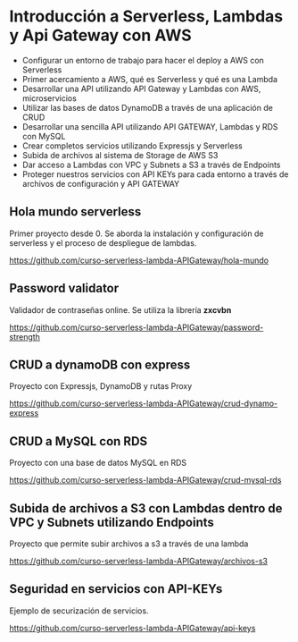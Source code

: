 # Introducción a Serverless, Lambdas y Api Gateway con AWS

- Configurar un entorno de trabajo para hacer el deploy a AWS con Serverless
- Primer acercamiento a AWS, qué es Serverless y qué es una Lambda
- Desarrollar una API utilizando API Gateway y Lambdas con AWS, microservicios
- Utilizar las bases de datos DynamoDB a través de una aplicación de CRUD
- Desarrollar una sencilla API utilizando API GATEWAY, Lambdas y RDS con MySQL
- Crear completos servicios utilizando Expressjs y Serverless
- Subida de archivos al sistema de Storage de AWS S3
- Dar acceso a Lambdas con VPC y Subnets a S3 a través de Endpoints
- Proteger nuestros servicios con API KEYs para cada entorno a través de archivos de configuración y API GATEWAY

## Hola mundo serverless

Primer proyecto desde 0. Se aborda la instalación y configuración de serverless y el proceso de despliegue de lambdas.

https://github.com/curso-serverless-lambda-APIGateway/hola-mundo

## Password validator

Validador de contraseñas online. Se utiliza la librería **zxcvbn**

https://github.com/curso-serverless-lambda-APIGateway/password-strength

## CRUD a dynamoDB con express

Proyecto con Expressjs, DynamoDB y rutas Proxy

https://github.com/curso-serverless-lambda-APIGateway/crud-dynamo-express

## CRUD a MySQL con RDS

Proyecto con una base de datos MySQL en RDS

https://github.com/curso-serverless-lambda-APIGateway/crud-mysql-rds

## Subida de archivos a S3 con Lambdas dentro de VPC y Subnets utilizando Endpoints

Proyecto que permite subir archivos a s3 a través de una lambda

https://github.com/curso-serverless-lambda-APIGateway/archivos-s3

## Seguridad en servicios con API-KEYs

Ejemplo de securización de servicios.

https://github.com/curso-serverless-lambda-APIGateway/api-keys
